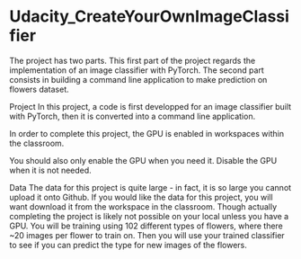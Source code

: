 # Udacity_CreateYourOwnImageClassifier
The project has two parts. This first part of the project regards the implementation of an image classifier with PyTorch. The second part consists in building a command line application to make prediction on flowers dataset.

Project
In this project, a code is first developped for an image classifier built with PyTorch, then it is converted into a command line application.

In order to complete this project, the GPU is enabled in workspaces within the classroom. 

You should also only enable the GPU when you need it. Disable the GPU when it is not needed.

Data
The data for this project is quite large - in fact, it is so large you cannot upload it onto Github. If you would like the data for this project, you will want download it from the workspace in the classroom. Though actually completing the project is likely not possible on your local unless you have a GPU. You will be training using 102 different types of flowers, where there ~20 images per flower to train on. Then you will use your trained classifier to see if you can predict the type for new images of the flowers.
